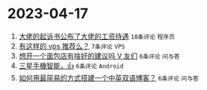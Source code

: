 # 2023-04-17

1. [大佬的起诉书公布了大佬的工资待遇](https://www.v2ex.com/t/933037) `10条评论` `程序员`
1. [有这样的 vps 推荐么？](https://www.v2ex.com/t/933031) `7条评论` `VPS`
1. [想开一个面包店有啥好的建议吗 V 友们](https://www.v2ex.com/t/933044) `6条评论` `问与答`
1. [三星手機智能，👍](https://www.v2ex.com/t/933042) `6条评论` `Android`
1. [如何用最简易的方式搭建一个中英双语博客？](https://www.v2ex.com/t/933032) `6条评论` `问与答`
